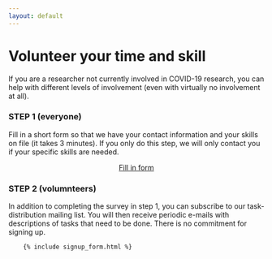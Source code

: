 ```yaml
---
layout: default
---
```


# Volunteer your time and skill

If you are a researcher not currently involved in COVID-19 research, you can help with different levels of involvement (even with virtually no involvement at all).

<div class="row">

<div class="col">
    <div class="card">
        <div class="card-body">
        <h3 class="card-title display-5">STEP 1 (everyone)</h3>
        <p class="card-text">Fill in a short form so that we have your contact information and your skills on file (it takes 3 minutes). If you only do this step, we will only contact you if your specific skills are needed.</p>
        <center><a role="button" class="btn btn-danger px-5" href="https://docs.google.com/forms/d/e/1FAIpQLScTwBY4ULPMYolDVmSVGnO_LFGE0jM5tsO4SXMZ-qTQTiMX9w/viewform?usp=sf_link">Fill in form</a></center>
        </div>
    </div>
</div>

<div class="col">
    <div class="card">
        <div class="card-body">
        <h3 class="card-title display-5">STEP 2 (volumnteers)</h3>
        <p class="card-text">In addition to completing the survey in step 1, you can subscribe to our task-distribution mailing list. You will then receive periodic e-mails with descriptions of tasks that need to be done. There is no commitment for signing up.</p>

        {% include signup_form.html %}

</div>
</div>
</div>

